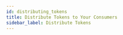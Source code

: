 ```yaml
---
id: distributing_tokens
title: Distribute Tokens to Your Consumers
sidebar_label: Distribute Tokens
---
```


